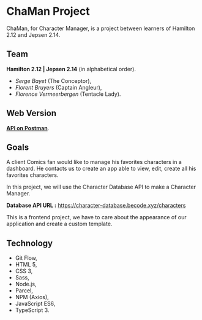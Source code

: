 # ChaMan Project

ChaMan, for Character Manager, is a project between learners of Hamilton 2.12 and Jepsen 2.14.

## Team
**Hamilton 2.12 | Jepsen 2.14** (in alphabetical order).
* *Serge Bayet* (The Conceptor),
* *Florent Bruyers* (Captain Angleur),
* *Florence Vermeerbergen* (Tentacle Lady).

## Web Version
[__API on Postman__](chaman.postman.co).

## Goals
A client Comics fan would like to manage his favorites characters in a dashboard. He contacts us to create an app able to view, edit, create all his favorites characters.

In this project, we will use the Character Database API to make a Character Manager.

__Database API URL :__ https://character-database.becode.xyz/characters 

This is a frontend project, we have to care about the appearance of our application and create a custom template.

## Technology
* Git Flow,
* HTML 5,
* CSS 3,
* Sass,
* Node.js,
* Parcel,
* NPM (Axios),
* JavaScript ES6,
* TypeScript 3.


